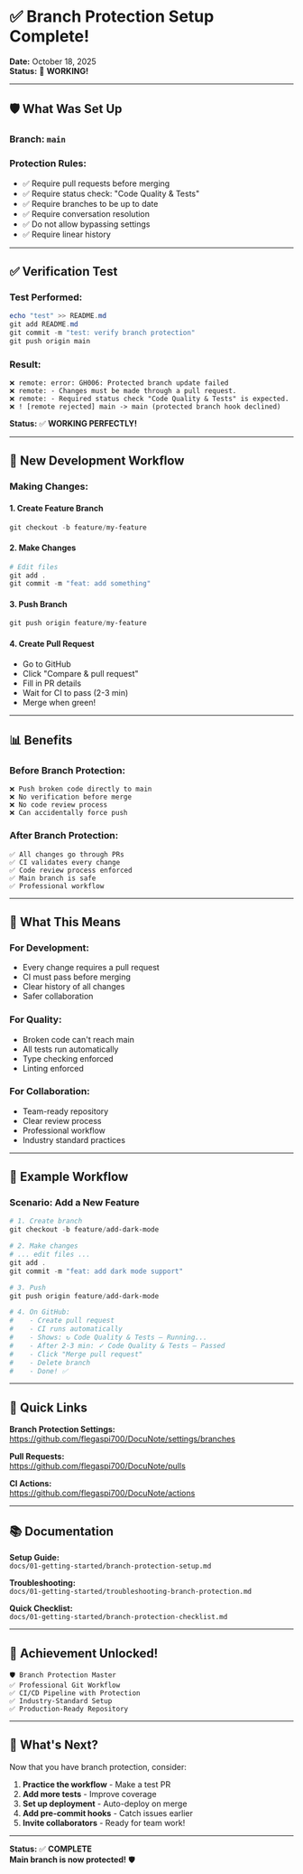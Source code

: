 # ✅ Branch Protection Setup Complete!

**Date:** October 18, 2025  
**Status:** 🎉 **WORKING!**

---

## 🛡️ What Was Set Up

### **Branch:** `main`

### **Protection Rules:**
- ✅ Require pull requests before merging
- ✅ Require status check: "Code Quality & Tests"
- ✅ Require branches to be up to date
- ✅ Require conversation resolution
- ✅ Do not allow bypassing settings
- ✅ Require linear history

---

## ✅ Verification Test

### **Test Performed:**
```powershell
echo "test" >> README.md
git add README.md
git commit -m "test: verify branch protection"
git push origin main
```

### **Result:**
```
❌ remote: error: GH006: Protected branch update failed
❌ remote: - Changes must be made through a pull request.
❌ remote: - Required status check "Code Quality & Tests" is expected.
❌ ! [remote rejected] main -> main (protected branch hook declined)
```

**Status:** ✅ **WORKING PERFECTLY!**

---

## 🔄 New Development Workflow

### **Making Changes:**

#### **1. Create Feature Branch**
```powershell
git checkout -b feature/my-feature
```

#### **2. Make Changes**
```powershell
# Edit files
git add .
git commit -m "feat: add something"
```

#### **3. Push Branch**
```powershell
git push origin feature/my-feature
```

#### **4. Create Pull Request**
- Go to GitHub
- Click "Compare & pull request"
- Fill in PR details
- Wait for CI to pass (2-3 min)
- Merge when green!

---

## 📊 Benefits

### **Before Branch Protection:**
```
❌ Push broken code directly to main
❌ No verification before merge
❌ No code review process
❌ Can accidentally force push
```

### **After Branch Protection:**
```
✅ All changes go through PRs
✅ CI validates every change
✅ Code review process enforced
✅ Main branch is safe
✅ Professional workflow
```

---

## 🎯 What This Means

### **For Development:**
- Every change requires a pull request
- CI must pass before merging
- Clear history of all changes
- Safer collaboration

### **For Quality:**
- Broken code can't reach main
- All tests run automatically
- Type checking enforced
- Linting enforced

### **For Collaboration:**
- Team-ready repository
- Clear review process
- Professional workflow
- Industry standard practices

---

## 🧪 Example Workflow

### **Scenario: Add a New Feature**

```powershell
# 1. Create branch
git checkout -b feature/add-dark-mode

# 2. Make changes
# ... edit files ...
git add .
git commit -m "feat: add dark mode support"

# 3. Push
git push origin feature/add-dark-mode

# 4. On GitHub:
#    - Create pull request
#    - CI runs automatically
#    - Shows: ↻ Code Quality & Tests — Running...
#    - After 2-3 min: ✓ Code Quality & Tests — Passed
#    - Click "Merge pull request"
#    - Delete branch
#    - Done! ✅
```

---

## 🔗 Quick Links

**Branch Protection Settings:**  
https://github.com/flegaspi700/DocuNote/settings/branches

**Pull Requests:**  
https://github.com/flegaspi700/DocuNote/pulls

**CI Actions:**  
https://github.com/flegaspi700/DocuNote/actions

---

## 📚 Documentation

**Setup Guide:**  
`docs/01-getting-started/branch-protection-setup.md`

**Troubleshooting:**  
`docs/01-getting-started/troubleshooting-branch-protection.md`

**Quick Checklist:**  
`docs/01-getting-started/branch-protection-checklist.md`

---

## 🎉 Achievement Unlocked!

```
🛡️ Branch Protection Master
✅ Professional Git Workflow
✅ CI/CD Pipeline with Protection
✅ Industry-Standard Setup
✅ Production-Ready Repository
```

---

## 🚀 What's Next?

Now that you have branch protection, consider:

1. **Practice the workflow** - Make a test PR
2. **Add more tests** - Improve coverage
3. **Set up deployment** - Auto-deploy on merge
4. **Add pre-commit hooks** - Catch issues earlier
5. **Invite collaborators** - Ready for team work!

---

**Status:** ✅ **COMPLETE**  
**Main branch is now protected!** 🛡️
